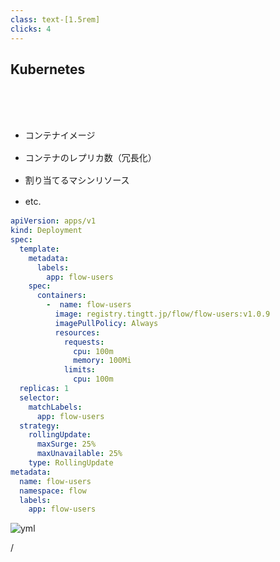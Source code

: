 ```yaml
---
class: text-[1.5rem]
clicks: 4
---
```


## Kubernetes

<br>
<br>
<br>

<ul>
<li v-click="1">コンテナイメージ</li>
<li v-click="2">コンテナのレプリカ数（冗長化）</li>
<li v-click="3">割り当てるマシンリソース</li>
<li v-click="4">etc.</li>
</ul>


<style>
ul {
  li {
    margin-bottom: 1rem;
  }
}
</style>

<div
  class="
    absolute h-max top-[2.8rem] left-[50%]
  "
>

```yaml {all|11|19|13-18|all}
apiVersion: apps/v1
kind: Deployment
spec:
  template:
    metadata:
      labels:
        app: flow-users
    spec:
      containers:
        -  name: flow-users
          image: registry.tingtt.jp/flow/flow-users:v1.0.9
          imagePullPolicy: Always
          resources:
            requests:
              cpu: 100m
              memory: 100Mi
            limits:
              cpu: 100m
  replicas: 1
  selector:
    matchLabels:
      app: flow-users
  strategy:
    rollingUpdate:
      maxSurge: 25%
      maxUnavailable: 25%
    type: RollingUpdate
metadata:
  name: flow-users
  namespace: flow
  labels:
    app: flow-users
```
</div>

<img
  src="/yml.png"
  alt="yml"
  class="absolute h-[16vh] my-auto top-[3.5rem] right-[3.5rem]"
/>

<div
  class="absolute bottom-[1rem] right-[1rem] text-[1rem]"
>
  <SlideCurrentNo /> / <SlidesTotal />
</div>

<!--
Note
-->